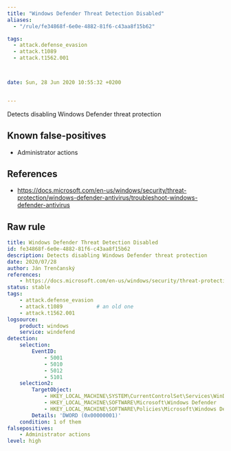 ```yaml
---
title: "Windows Defender Threat Detection Disabled"
aliases:
  - "/rule/fe34868f-6e0e-4882-81f6-c43aa8f15b62"

tags:
  - attack.defense_evasion
  - attack.t1089
  - attack.t1562.001



date: Sun, 28 Jun 2020 10:55:32 +0200


---
```


Detects disabling Windows Defender threat protection

<!--more-->


## Known false-positives

* Administrator actions



## References

* https://docs.microsoft.com/en-us/windows/security/threat-protection/windows-defender-antivirus/troubleshoot-windows-defender-antivirus


## Raw rule
```yaml
title: Windows Defender Threat Detection Disabled
id: fe34868f-6e0e-4882-81f6-c43aa8f15b62
description: Detects disabling Windows Defender threat protection
date: 2020/07/28
author: Ján Trenčanský
references:
    - https://docs.microsoft.com/en-us/windows/security/threat-protection/windows-defender-antivirus/troubleshoot-windows-defender-antivirus
status: stable
tags:
    - attack.defense_evasion
    - attack.t1089           # an old one
    - attack.t1562.001
logsource:
    product: windows
    service: windefend
detection:
    selection:
        EventID:
            - 5001
            - 5010
            - 5012
            - 5101
    selection2:
        TargetObject:
            - HKEY_LOCAL_MACHINE\SYSTEM\CurrentControlSet\Services\WinDefend
            - HKEY_LOCAL_MACHINE\SOFTWARE\Microsoft\Windows Defender
            - HKEY_LOCAL_MACHINE\SOFTWARE\Policies\Microsoft\Windows Defender
        Details: 'DWORD (0x00000001)'
    condition: 1 of them
falsepositives:
    - Administrator actions
level: high

```
